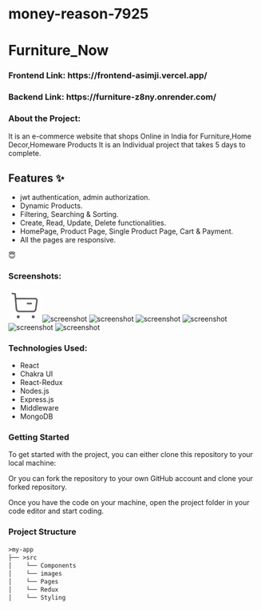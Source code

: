 # money-reason-7925

<h1>Furniture_Now</h1>

<h3>Frontend Link: https://frontend-asimji.vercel.app/ </h3> 
<h3>Backend  Link: https://furniture-z8ny.onrender.com/ </h3> 


<h3>About the Project:</h3>
It is an e-commerce website that shops Online in India for Furniture,Home Decor,Homeware Products It is an Individual project that takes 5 days to complete.


## Features ✨

- jwt authentication, admin authorization.
- Dynamic Products.
- Filtering, Searching & Sorting.
- Create, Read, Update, Delete functionalities.
- HomePage, Product Page, Single Product Page, Cart & Payment.
- All the pages are responsive.

 😇





           
<h3>Screenshots:</h3>
<img src="frontend/src/Images/cart.png" alt="screenshot" /> 
<img src="frontend/src/Images/Screenshot(119).png" alt="screenshot" /> 
<img src="frontend/src/Images/Screenshot(120).png" alt="screenshot" /> 
<img src="frontend/src/Images/Screenshot(121).png" alt="screenshot" /> 
<img src="frontend/src/Images/Screenshot(122).png" alt="screenshot" /> 
<img src="frontend/src/Images/Screenshot(123).png" alt="screenshot" /> 
<img src="frontend/src/Images/Screenshot(124).png" alt="screenshot" /> 

<h3>Technologies Used:</h3>
<ul>
        <li>React</li>
        <li>Chakra UI</li>
        <li>React-Redux</li>
        <li>Nodes.js</li>
        <li>Express.js</li>
        <li>Middleware</li>
        <li>MongoDB</li>
</ul>


<h3>Getting Started</h3>
To get started with the project, you can either clone this repository to your local machine:

Or you can fork the repository to your own GitHub account and clone your forked repository.

Once you have the code on your machine, open the project folder in your code editor and start coding.

<h3>Project Structure</h3>

    >my-app
    ├── >src
    │    └── Components
    │    └── images
    │    └── Pages
    │    └── Redux
    │    └── Styling  



